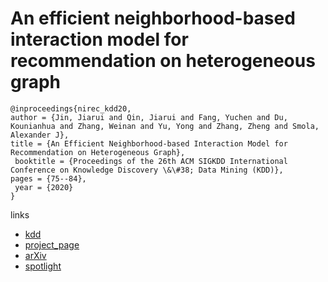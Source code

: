 # An efficient neighborhood-based interaction model for recommendation on heterogeneous graph

```
@inproceedings{nirec_kdd20,
author = {Jin, Jiarui and Qin, Jiarui and Fang, Yuchen and Du, Kounianhua and Zhang, Weinan and Yu, Yong and Zhang, Zheng and Smola, Alexander J},
title = {An Efficient Neighborhood-based Interaction Model for Recommendation on Heterogeneous Graph},
 booktitle = {Proceedings of the 26th ACM SIGKDD International Conference on Knowledge Discovery \&\#38; Data Mining (KDD)},
pages = {75--84},
 year = {2020}
}
```

links
- [kdd](https://www.kdd.org/kdd2020/accepted-papers/view/an-efficient-neighborhood-based-interaction-model-for-recommendation-on-het)
- [project_page](https://www.amazon.science/publications/an-efficient-neighborhood-based-interaction-model-for-recommendation-on-heterogeneous-graph)
- [arXiv](https://arxiv.org/abs/2007.00216)
- [spotlight](https://www.youtube.com/watch?v=gSBx3N90QN8)
